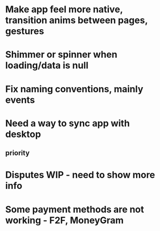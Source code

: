 ﻿# Make app feel more native, transition anims between pages, gestures
# Shimmer or spinner when loading/data is null
# Fix naming conventions, mainly events
# Need a way to sync app with desktop

## priority
# Disputes WIP - need to show more info
# Some payment methods are not working - F2F, MoneyGram